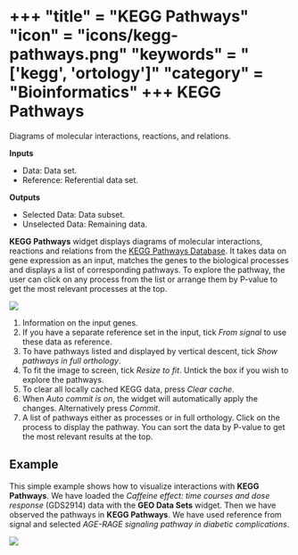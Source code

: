 +++
"title" = "KEGG Pathways"
"icon" = "icons/kegg-pathways.png"
"keywords" = "['kegg', 'ortology']"
"category" = "Bioinformatics"
+++
KEGG Pathways
=============

Diagrams of molecular interactions, reactions, and relations.

**Inputs**
- Data: Data set.
- Reference: Referential data set.

**Outputs**
- Selected Data: Data subset.
- Unselected Data: Remaining data.


**KEGG Pathways** widget displays diagrams of molecular interactions,
reactions and relations from the [KEGG Pathways
Database](http://www.genome.jp/kegg/pathway.html). It takes data on gene
expression as an input, matches the genes to the biological processes
and displays a list of corresponding pathways. To explore the pathway,
the user can click on any process from the list or arrange them by
P-value to get the most relevant processes at the top.

![](/images/kegg_pathways/KEGG-Pathways-stamped.png)

1.  Information on the input genes.
2.  If you have a separate reference set in the input, tick *From
    signal* to use these data as reference.
3.  To have pathways listed and displayed by vertical descent, tick
    *Show pathways in full orthology*.
4.  To fit the image to screen, tick *Resize to fit*. Untick the box if
    you wish to explore the pathways.
5.  To clear all locally cached KEGG data, press *Clear cache*.
6.  When *Auto commit is on*, the widget will automatically apply the
    changes. Alternatively press *Commit*.
7.  A list of pathways either as processes or in full orthology. Click
    on the process to display the pathway. You can sort the data by
    P-value to get the most relevant results at the top.

Example
-------

This simple example shows how to visualize interactions with **KEGG Pathways**. We have loaded the *Caffeine effect: time courses and dose response* (GDS2914) data with the **GEO Data Sets** widget. Then we have observed the pathways in **KEGG Pathways**. We have used reference from signal and selected *AGE-RAGE signaling pathway in diabetic complications*.

![](/images/kegg_pathways/KEGG-Pathways-Example.png)
